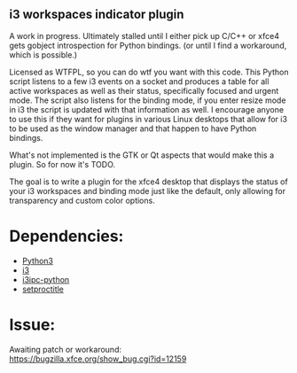 ## i3 workspaces indicator plugin

A work in progress. Ultimately stalled until I either pick up C/C++ or xfce4 gets gobject introspection for Python bindings. (or until I find a workaround, which is possible.)

Licensed as WTFPL, so you can do wtf you want with this code. This Python script listens to a few i3 events on a socket and produces a table for all active workspaces as well as their status, specifically focused and urgent mode. The script also listens for the binding mode, if you enter resize mode in i3 the script is updated with that information as well. I encourage anyone to use this if they want for plugins in various Linux desktops that allow for i3 to be used as the window manager and that happen to have Python bindings.

What's not implemented is the GTK or Qt aspects that would make this a plugin. So for now it's TODO.

The goal is to write a plugin for the xfce4 desktop that displays the status of your i3 workspaces and binding mode just like the default, only allowing for transparency and custom color options.

# Dependencies:
+ <a href="https://www.python.org/">Python3</a>
+ <a href="https://github.com/i3/i3">i3</a>
+ <a href="https://github.com/i3/i3/search?utf8=%E2%9C%93&q=i3ipc-python&type=">i3ipc-python</a>
+ <a href="https://github.com/dvarrazzo/py-setproctitle">setproctitle</a>

# Issue:

Awaiting patch or workaround:
<br><a href="https://bugzilla.xfce.org/show_bug.cgi?id=12159">https://bugzilla.xfce.org/show_bug.cgi?id=12159</a></br>
